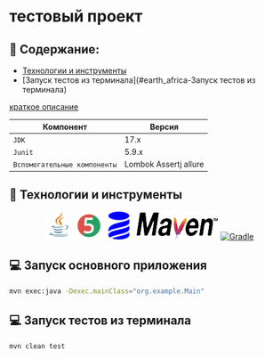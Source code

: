 # тестовый проект 

## :pushpin: Содержание:

- [Технологии и инструменты](#earth_africa-технологии-и-инструменты)
- [Запуск тестов из терминала](#earth_africa-Запуск тестов из терминала)

[краткое описание](https://itpm-wiki.mos.ru/pages/resumedraft.action?draftId=172512555&draftShareId=f6518027-687d-4131-bfaa-eaa6b5802f7c&)

| Компонент                    | Версия                |
|------------------------------|-----------------------|
| `JDK`                        | 17.х                  |
| `Junit`                      | 5.9.х                 |
| `Вспомогательные компоненты` | Lombok Assertj allure |

## :rocket: Технологии и инструменты

<p align="center">
<a href="https://www.java.com/"><img src="images/Java.svg" width="50" height="50"  alt="Java"/></a>
<a href="https://junit.org/junit5/"><img src="images/JUnit5.svg" width="50" height="50"  alt="JUnit 5"/></a>
<a href="https://www.liquibase.com/"><img src="images/liquibase-blue.svg" width="50" height="50"  alt="JUnit 5"/></a>
<a href="https://maven.apache.org/"><img src="images/Apache_Maven_logo.svg" width="150" height="50"  alt="Gradle"/></a>
<a href="https://site.mockito.org/"><img src="images/mockito.svg" width="100" height="50"  alt="Gradle"/></a>
</p>

## :computer: Запуск основного приложения
```bash
mvn exec:java -Dexec.mainClass="org.example.Main"
```



## :computer: Запуск тестов из терминала
```bash
mvn clean test
```

